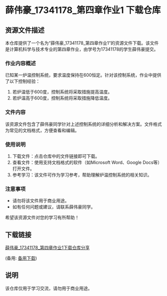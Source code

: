# 薛伟豪_17341178_第四章作业1 下载仓库

## 资源文件描述

本仓库提供了一个名为“薛伟豪_17341178_第四章作业1”的资源文件下载。该文件是计算机科学与技术专业的第四章作业，由学号为17341178的学生薛伟豪提交。

### 作业内容概述

已知某一炉温控制系统，要求温度保持在600恒定。针对该控制系统，作业中提供了以下控制经验：

1. 若炉温低于600度，控制系统将采取措施提高温度。
2. 若炉温高于600度，控制系统将采取措施降低温度。

### 文件内容

该资源文件包含了薛伟豪同学针对上述控制系统的详细分析和解决方案。文件格式为常见的文档格式，方便查看和编辑。

### 使用说明

1. 下载文件：点击仓库中的文件链接即可下载。
2. 查看文件：使用支持文档格式的软件（如Microsoft Word、Google Docs等）打开文件。
3. 参考学习：该文件可作为学习参考，帮助理解炉温控制系统的相关知识。

### 注意事项

- 请勿将该文件用于商业用途。
- 如有任何问题或建议，请联系薛伟豪同学。

希望该资源文件对您的学习有所帮助！

## 下载链接
[薛伟豪_17341178_第四章作业1下载仓库分享](https://pan.quark.cn/s/6e19723472d2) 

(备用: [备用下载](https://pan.baidu.com/s/1qTE-hBqVk8hitmhw9CbCdg?pwd=1234))

## 说明

该仓库仅用于学习交流，请勿用于商业用途。
